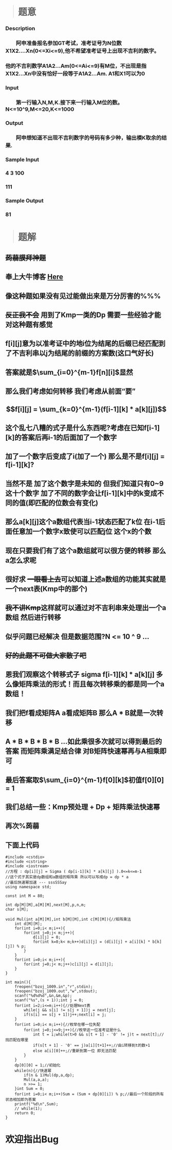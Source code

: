 > # 题意
### Description
### 　　阿申准备报名参加GT考试，准考证号为N位数X1X2....Xn(0<=Xi<=9),他不希望准考证号上出现不吉利的数字。
### 他的不吉利数学A1A2...Am(0<=Ai<=9)有M位，不出现是指X1X2...Xn中没有恰好一段等于A1A2...Am. A1和X1可以为0
### Input
### 　　第一行输入N,M,K.接下来一行输入M位的数。 N<=10^9,M<=20,K<=1000
### Output
### 　　阿申想知道不出现不吉利数字的号码有多少种，输出模K取余的结果.
### Sample Input
### 4 3 100 
### 111
### Sample Output
### 81

> # 题解
## ~~蒟蒻膜拜神题~~
## 奉上大牛博客 [Here](http://blog.csdn.net/cjk_cjk/article/details/43038377)
## 像这种题如果没有见过能做出来是万分厉害的%%%
## ~~反正我不会~~ 用到了Kmp一类的Dp 需要一些经验才能对这种题有感觉
## f[i][j]意为以准考证中的地i位为结尾的后缀已经匹配到了不吉利串以j为结尾的前缀的方案数(这口气好长)
## 答案就是$\sum_{i=0}^{m-1}f[n][i]$显然
## 那么我们考虑如何转移 我们考虑从前面“要”
## $$f[i][j] = \sum_{k=0}^{m-1}(f[i-1][k] * a[k][j])$$
## 这个乱七八糟的式子是什么东西呢?考虑在已知f[i-1][k]的答案后再i-1的后面加了一个数字
## 加了一个数字后变成了i(加了一个) 那么是不是f[i][j] = f[i-1][k]?
## 当然不是 加了这个数字是未知的 但我们知道只有0~9这十个数字 加了不同的数字会让f[i-1][k]中的k变成不同的值(即匹配的位数会有变化)
## 那么a[k][j]这个a数组代表当i-1状态匹配了k位 在i-1后面任意加一个数字x致使可以匹配j位 这个x的个数
## 现在只要我们有了这个a数组就可以很方便的转移 那么a怎么求呢
## 很好求 ~~一眼看上去~~可以知道上述a数组的功能其实就是一个next表(Kmp中的那个)
## ~~我不讲Kmp~~这样就可以通过对不吉利串来处理出一个a数组 然后进行转移
## 似乎问题已经解决 但是数据范围?N <= 10 ^ 9 ...
## ~~好的此题不可做大家散了吧~~
## 恩我们观察这个转移式子 sigma f[i-1][k] * a[k][j] 多么像矩阵乘法的形式！而且每次转移乘的都是同一个a数组！
## 我们把f看成矩阵A a看成矩阵B 那么A * B就是一次转移
## A * B * B * B * B ...如此乘很多次就可以得到最后的答案 而矩阵乘满足结合律 对B矩阵快速幂再与A相乘即可
## 最后答案取$\sum_{i=0}^{m-1}f[0][k]$初值f[0][0] = 1
## 我们总结一些：Kmp预处理 + Dp + 矩阵乘法快速幂
## 再次%蒟蒻
## 下面上代码
```
#include <cstdio>
#include <cstring>
#include <iostream>
//方程 : dp[i][j] = Sigma ( dp[i-1][k] * a[k][j] ).0<=k<=m-1
//这个式子其实是dp数组和a数组的矩阵乘 所以可以写成dp = dp * a
//最后快速幂加速 --- sssSSSay
using namespace std;

const int M = 80;

int dp[M][M],a[M][M],next[M],p,n,m;
char s[M];

void Mul(int a[M][M],int b[M][M],int c[M][M]){//矩阵乘法
    int d[M][M];
    for(int i=0;i< m;i++){
        for(int j=0;j< m;j++){
            d[i][j] = 0;
            for(int k=0;k< m;k++)d[i][j] = (d[i][j] + a[i][k] * b[k][j]) % p;
        }
    }
    for(int i=0;i< m;i++){
        for(int j=0;j< m;j++)c[i][j] = d[i][j];
    }
}

int main(){
    freopen("bzoj_1009.in","r",stdin);
    freopen("bzoj_1009.out","w",stdout);
    scanf("%d%d%d",&n,&m,&p);
    scanf("%s",(s + 1));int j = 0;
    for(int i=2;i<=m;i++){//处理Next表
        while(j && s[i] != s[j + 1])j = next[j];
        if(s[i] == s[j + 1])j++;next[i] = j;
    }
    for(int i=0;i< m;i++){//枚举在哪一位失配
        for(int j=0;j<=9;j++){//枚举这一位准考证是什么
            int t = i;while(t>0 && s[t + 1] - '0' != j)t = next[t];//找匹配在哪里
            if(s[t + 1] - '0' == j)a[i][t+1]++;//由i转移到t的数+1
            else a[i][0]++;//重新到第一位 即无法匹配
        }
    }
    dp[0][0] = 1;//初始化
    while(n){//快速幂
        if(n & 1)Mul(dp,a,dp);
        Mul(a,a,a);
        n >>= 1;
    }int Sum = 0;
    for(int i=0;i< m;i++)Sum = (Sum + dp[0][i]) % p;//最后一个阶段的所有状态相加即为答案
    printf("%d\n",Sum);
    // while(1);
    return 0;
}
```
# 欢迎指出Bug
